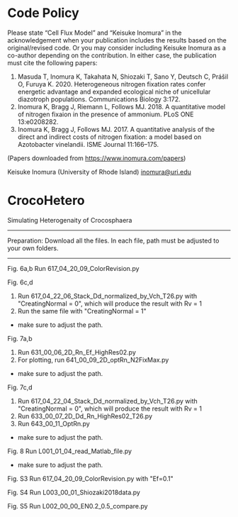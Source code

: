 
# Code Policy
Please state “Cell Flux Model” and “Keisuke Inomura” in the acknowledgement when your
publication includes the results based on the original/revised code. Or you may consider
including Keisuke Inomura as a co-author depending on the contribution. In either case, the
publication must cite the following papers:
1. Masuda T, Inomura K, Takahata N, Shiozaki T, Sano Y, Deutsch C, Prášil O, Furuya K. 2020. Heterogeneous nitrogen fixation rates confer energetic advantage and expanded ecological niche of unicellular diazotroph populations. Communications Biology 3:172.
2. Inomura K, Bragg J, Riemann L, Follows MJ. 2018. A quantitative model of nitrogen fixaion in the presence of ammonium. PLoS ONE 13:e0208282.
3. Inomura K, Bragg J, Follows MJ. 2017. A quantitative analysis of the direct and indirect costs of nitrogen fixation: a model based on Azotobacter vinelandii. ISME Journal 11:166–175.

(Papers downloaded from https://www.inomura.com/papers)

Keisuke Inomura (University of Rhode Island)
inomura@uri.edu


# CrocoHetero
Simulating Heterogenaity of Crocosphaera
**************
Preparation:
Download all the files.
In each file, path must be adjusted to your own folders.
**************
Fig. 6a,b
Run 617_04_20_09_ColorRevision.py

Fig. 6c,d
1. Run 617_04_22_06_Stack_Dd_normalized_by_Vch_T26.py with "CreatingNormal = 0", which will produce the result with Rv = 1
2. Run the same file with "CreatingNormal = 1"
* make sure to adjust the path.

Fig. 7a,b
1. Run 631_00_06_2D_Rn_Ef_HighRes02.py
2. For plotting, run 641_00_09_2D_optRn_N2FixMax.py
* make sure to adjust the path.

Fig. 7c,d
1. Run 617_04_22_04_Stack_Dd_normalized_by_Vch_T26.py with "CreatingNormal = 0", which will produce the result with Rv = 1
2. Run 633_00_07_2D_Dd_Rn_HighRes02_T26.py
3. Run 643_00_11_OptRn.py
* make sure to adjust the path.

Fig. 8
Run L001_01_04_read_Matlab_file.py
* make sure to adjust the path.

Fig. S3
Run 617_04_20_09_ColorRevision.py with "Ef=0.1"

Fig. S4
Run L003_00_01_Shiozaki2018data.py

Fig. S5
Run L002_00_00_EN0.2_0.5_compare.py
